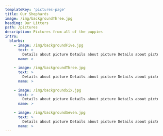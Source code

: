 ```yaml
---
templateKey: 'pictures-page'
title: Our Shephards
image: /img/backgroundThree.jpg
heading: Our Litters
path: /pictures
description: Pictures from all of the puppies
intro:
  blurbs:
    - image: /img/backgroundFive.jpg
      text: >
        Details about picture Details about picture Details about picture
      name: >
        
    - image: /img/backgroundThree.jpg
      text: >
        Details about picture Details about picture Details about picture
      name: >
        
    - image: /img/backgroundSix.jpg
      text: >
        Details about picture Details about picture Details about picture
      name: >
        
    - image: /img/backgroundSeven.jpg
      text: >
        Details about picture Details about picture Details about picture
      name: >
---
```

